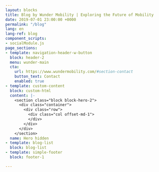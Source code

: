 ```yaml
---
layout: blocks
title: Blog by Wunder Mobility | Exploring the Future of Mobility
date: 2019-07-01 23:00:00 +0000
permalink: "/blog"
lang: en
lang-ref: blog
component_scripts:
- socialModule.js
page_sections:
- template: navigation-header-w-button
  block: header-2
  menu: wunder-main
  cta:
    url: https://www.wundermobility.com/#section-contact
    button_text: Contact
    enabled: true
- template: custom-content
  block: custom-html
  content: |-
    <section class="block block-hero-2">
      <div class="container">
        <div class="row">
          <div class="col offset-md-1">
          </div>
        </div>
      </div>
    </section>
  name: Hero hidden
- template: blog-list
  block: blog-list
- template: simple-footer
  block: footer-1

---
```

